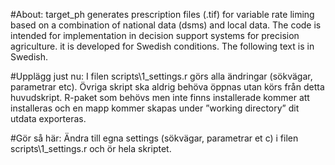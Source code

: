 #About: target_ph generates prescription files (.tif) for variable rate liming based on a combination of national data (dsms) and local data. The code is intended for implementation in decision support systems for precision agriculture. it is developed for Swedish conditions. The following text is in Swedish.

#Upplägg just nu:
I filen scripts\1_settings.r görs alla ändringar (sökvägar, parametrar etc). Övriga skript ska aldrig behöva öppnas utan körs från detta huvudskript. R-paket som behövs men inte finns installerade kommer att installeras och en mapp kommer skapas under ”working directory” dit utdata exporteras.

#Gör så här: 
Ändra till egna settings (sökvägar, parametrar et c) i filen scripts\1_settings.r och ör hela skriptet.

